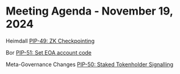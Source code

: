# Meeting Agenda - November 19, 2024

Heimdall
[PIP-49: ZK Checkpointing](https://github.com/maticnetwork/Polygon-Improvement-Proposals/blob/main/PIPs/PIP-49.md)

Bor
[PIP-51: Set EOA account code](https://github.com/maticnetwork/Polygon-Improvement-Proposals/blob/main/PIPs/PIP-51.md)

Meta-Governance Changes 
[PIP-50: Staked Tokenholder Signalling](https://github.com/maticnetwork/Polygon-Improvement-Proposals/blob/main/PIPs/PIP-50.md)

